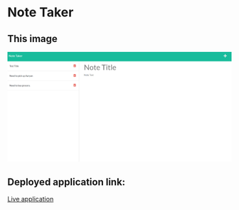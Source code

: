 # Note Taker

## This image

![homepage](https://github.com/priyaaaryan/Note-Taker/blob/main/images/NT.png)

## Deployed application link:

[Live application](https://stark-garden-67416.herokuapp.com/)
